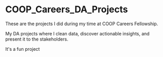 # COOP_Careers_DA_Projects
These are the projects I did during my time at COOP Careers Fellowship. 

My DA projects where I clean data, discover actionable insights, and present it to the stakeholders.

It's a fun project 
